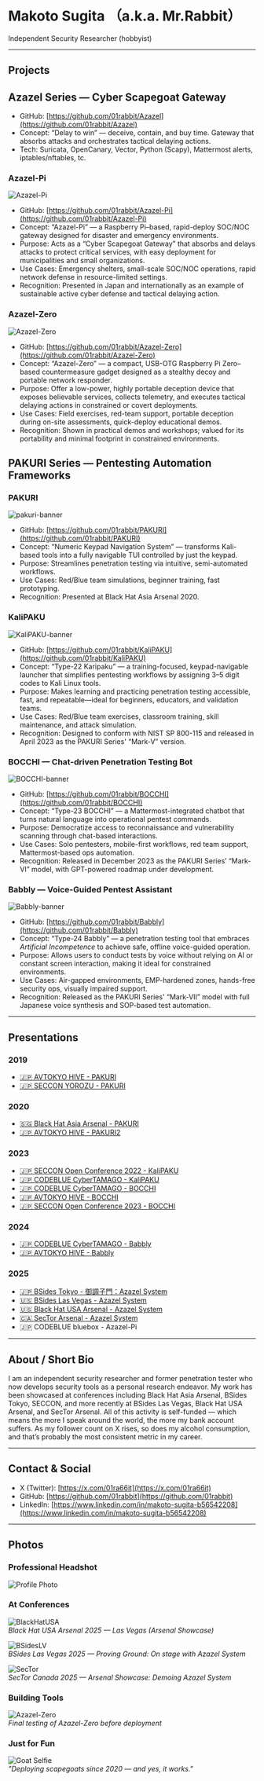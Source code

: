 # Makoto Sugita （a.k.a. Mr.Rabbit）

Independent Security Researcher (hobbyist)

---

## Projects

## Azazel Series — Cyber Scapegoat Gateway

- GitHub: [https://github.com/01rabbit/Azazel](https://github.com/01rabbit/Azazel)
- Concept: “Delay to win” — deceive, contain, and buy time. Gateway that absorbs attacks and orchestrates tactical delaying actions.
- Tech: Suricata, OpenCanary, Vector, Python (Scapy), Mattermost alerts, iptables/nftables, tc.

### Azazel-Pi

![Azazel-Pi](https://01rabbit.github.io/Azazel/assets/images/azazel-pi-prototype.jpg)

- GitHub: [https://github.com/01rabbit/Azazel-Pi](https://github.com/01rabbit/Azazel-Pi)
- Concept: “Azazel-Pi” — a Raspberry Pi–based, rapid-deploy SOC/NOC gateway designed for disaster and emergency environments.
- Purpose: Acts as a “Cyber Scapegoat Gateway” that absorbs and delays attacks to protect critical services, with easy deployment for municipalities and small organizations.
- Use Cases: Emergency shelters, small-scale SOC/NOC operations, rapid network defense in resource-limited settings.
- Recognition: Presented in Japan and internationally as an example of sustainable active cyber defense and tactical delaying action.

### Azazel-Zero

![Azazel-Zero](https://01rabbit.github.io/Azazel/assets/images/azazel-zero-prototype.jpg)

- GitHub: [https://github.com/01rabbit/Azazel-Zero](https://github.com/01rabbit/Azazel-Zero)
- Concept: “Azazel-Zero” — a compact, USB-OTG Raspberry Pi Zero–based countermeasure gadget designed as a stealthy decoy and portable network responder.
- Purpose: Offer a low-power, highly portable deception device that exposes believable services, collects telemetry, and executes tactical delaying actions in constrained or covert deployments.
- Use Cases: Field exercises, red-team support, portable deception during on-site assessments, quick-deploy educational demos.
- Recognition: Shown in practical demos and workshops; valued for its portability and minimal footprint in constrained environments.

## PAKURI Series — Pentesting Automation Frameworks

### PAKURI

![pakuri-banner](https://raw.githubusercontent.com/01rabbit/PAKURI/master/img/pakuri-banner.png)

- GitHub: [https://github.com/01rabbit/PAKURI](https://github.com/01rabbit/PAKURI)
- Concept: “Numeric Keypad Navigation System” — transforms Kali-based tools into a fully navigable TUI controlled by just the keypad.
- Purpose: Streamlines penetration testing via intuitive, semi-automated workflows.
- Use Cases: Red/Blue team simulations, beginner training, fast prototyping.
- Recognition: Presented at Black Hat Asia Arsenal 2020.

### KaliPAKU

![KaliPAKU-banner](https://raw.githubusercontent.com/01rabbit/KaliPAKU/main/img/KaliPAKU_logo.png)

- GitHub: [https://github.com/01rabbit/KaliPAKU](https://github.com/01rabbit/KaliPAKU)
- Concept: “Type-22 Karipaku” — a training-focused, keypad-navigable launcher that simplifies pentesting workflows by assigning 3–5 digit codes to Kali Linux tools.
- Purpose: Makes learning and practicing penetration testing accessible, fast, and repeatable—ideal for beginners, educators, and validation teams.
- Use Cases: Red/Blue team exercises, classroom training, skill maintenance, and attack simulation.
- Recognition: Designed to conform with NIST SP 800-115 and released in April 2023 as the PAKURI Series' “Mark-V” version.

### BOCCHI — Chat-driven Penetration Testing Bot

![BOCCHI-banner](https://raw.githubusercontent.com/01rabbit/BOCCHI/main/images/BOCCHI_logo.png)

- GitHub: [https://github.com/01rabbit/BOCCHI](https://github.com/01rabbit/BOCCHI)
- Concept: “Type-23 BOCCHI” — a Mattermost-integrated chatbot that turns natural language into operational pentest commands.
- Purpose: Democratize access to reconnaissance and vulnerability scanning through chat-based interactions.
- Use Cases: Solo pentesters, mobile-first workflows, red team support, Mattermost-based ops automation.
- Recognition: Released in December 2023 as the PAKURI Series’ “Mark-VI” model, with GPT-powered roadmap under development.

### Babbly — Voice-Guided Pentest Assistant

![Babbly-banner](https://raw.githubusercontent.com/01rabbit/Babbly/main/images/Babbly_banner.png)

- GitHub: [https://github.com/01rabbit/Babbly](https://github.com/01rabbit/Babbly)
- Concept: “Type-24 Babbly” — a penetration testing tool that embraces *Artificial Incompetence* to achieve safe, offline voice-guided operation.
- Purpose: Allows users to conduct tests by voice without relying on AI or constant screen interaction, making it ideal for constrained environments.
- Use Cases: Air-gapped environments, EMP-hardened zones, hands-free security ops, visually impaired support.
- Recognition: Released as the PAKURI Series' “Mark-VII” model with full Japanese voice synthesis and SOP-based test automation.

---

## Presentations

### 2019

- [🇯🇵 AVTOKYO HIVE - PAKURI](https://en.avtokyo.org/avtokyo2019/event)
- [🇯🇵 SECCON YOROZU - PAKURI](https://www.seccon.jp/2019/akihabara/#yorozu)

### 2020

- [🇸🇬 Black Hat Asia Arsenal - PAKURI](https://www.blackhat.com/asia-20/arsenal/schedule/index.html#pakuri-penetration-test-achieve-knowledge-unite-rapid-interface-19270)
- [🇯🇵 AVTOKYO HIVE - PAKURI2](https://www.avtokyo.org/2020/event)

### 2023

- [🇯🇵 SECCON Open Conference 2022 - KaliPAKU](https://www.seccon.jp/2022/ep230211.html#d2-t3)
- [🇯🇵 CODEBLUE CyberTAMAGO - KaliPAKU](https://cybertamago.org/tools_ja.php#kalipaku)
- [🇯🇵 CODEBLUE CyberTAMAGO - BOCCHI](https://cybertamago.org/tools_ja.php#bocchi)
- [🇯🇵 AVTOKYO HIVE - BOCCHI](https://www.avtokyo.org/avtokyo2023/events)
- [🇯🇵 SECCON Open Conference 2023 - BOCCHI](https://www.seccon.jp/2023/ep231223.html#d1-t8)

### 2024

- [🇯🇵 CODEBLUE CyberTAMAGO - Babbly](https://cybertamago.org/tools_ja.php#babbly)
- [🇯🇵 AVTOKYO HIVE - Babbly](https://www.avtokyo.org/avtokyo2024/events)

### 2025

- [🇯🇵 BSides Tokyo - 御調子門：Azazel System](https://bsides.tokyo/)
- [🇺🇸 BSides Las Vegas - Azazel System](https://bsideslv.org/talks#8XRRGH)
- [🇺🇸 Black Hat USA Arsenal - Azazel System](https://www.blackhat.com/us-25/arsenal/schedule/index.html#azazel-system-tactical-delaying-action-via-the-cyber-scapegoat-gateway-45642)
- [🇨🇦 SecTor Arsenal - Azazel System](https://www.blackhat.com/sector/2025/arsenal/schedule/index.html#azazel-system-tactical-delaying-action-via-the-cyber-scapegoat-gateway-47770)
- 🇯🇵 CODEBLUE bluebox - Azazel-Pi

---

## About / Short Bio

I am an independent security researcher and former penetration tester who now develops security tools as a personal research endeavor. My work has been showcased at conferences including Black Hat Asia Arsenal, BSides Tokyo, SECCON, and more recently at BSides Las Vegas, Black Hat USA Arsenal, and SecTor Arsenal. All of this activity is self-funded — which means the more I speak around the world, the more my bank account suffers. As my follower count on X rises, so does my alcohol consumption, and that’s probably the most consistent metric in my career.

---

## Contact & Social

- X (Twitter): [https://x.com/01ra66it](https://x.com/01ra66it)
- GitHub: [https://github.com/01rabbit](https://github.com/01rabbit)
- LinkedIn: [https://www.linkedin.com/in/makoto-sugita-b56542208](https://www.linkedin.com/in/makoto-sugita-b56542208)

---

## Photos

### Professional Headshot

![Profile Photo](/assets/profile.jpeg)

### At Conferences

![BlackHatUSA](/assets/bhusa.jpeg)  
*Black Hat USA Arsenal 2025 — Las Vegas (Arsenal Showcase)*

![BSidesLV](/assets/bsideslv.jpeg)  
*BSides Las Vegas 2025 — Proving Ground: On stage with Azazel System*

![SecTor](/assets/sector.jpeg)  
*SecTor Canada 2025 — Arsenal Showcase: Demoing Azazel System*

### Building Tools

![Azazel-Zero](/assets/IMG_5213.jpg)  
*Final testing of Azazel-Zero before deployment*

### Just for Fun

![Goat Selfie](/assets/azazel.png)  
*"Deploying scapegoats since 2020 — and yes, it works."*
